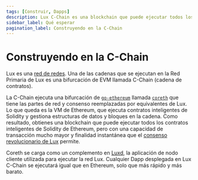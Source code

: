 ```yaml
---
tags: [Construir, Dapps]
description: Lux C-Chain es una blockchain que puede ejecutar todos los contratos inteligentes de Solidity de Ethereum, pero con una capacidad de transacción mucho mayor y finalidad instantánea gracias al mecanismo de consenso revolucionario de Lux.
sidebar_label: Qué esperar
pagination_label: Construyendo en la C-Chain
---
```


# Construyendo en la C-Chain

Lux es una [red de redes](learn/lux/lux-platform.md).
Una de las cadenas que se ejecutan en la Red Primaria de Lux es
una bifurcación de EVM llamada C-Chain (cadena de contratos).

La C-Chain ejecuta una bifurcación de [`go-ethereum`](https://geth.ethereum.org/docs/rpc/server)
llamada [`coreth`](https://github.com/luxfi/coreth) que tiene las partes de red y
consenso reemplazadas por equivalentes de Lux. Lo que queda es la
VM de Ethereum, que ejecuta contratos inteligentes de Solidity y gestiona estructuras de datos y
bloques en la cadena. Como resultado, obtienes una blockchain que puede ejecutar todos los
contratos inteligentes de Solidity de Ethereum, pero con una capacidad de transacción
mucho mayor y finalidad instantánea que el [consenso revolucionario de Lux](learn/lux/lux-consensus.md) permite.

Coreth se carga como un complemento en
[Luxd](https://github.com/luxfi/luxd), la aplicación de nodo cliente
utilizada para ejecutar la red Lux. Cualquier Dapp desplegada en Lux C-Chain se ejecutará
igual que en Ethereum, solo que más rápido y más barato.
